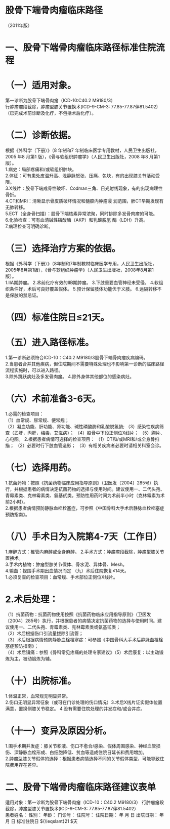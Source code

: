 # 股骨下端骨肉瘤临床路径  
（2011年版）  
# 一、股骨下端骨肉瘤临床路径标准住院流程  
# （一）适用对象。  
第一诊断为股骨下端骨肉瘤（ICD-10:C40.2 M9180/3）  
行肿瘤瘤段截除，肿瘤型膝关节置换术(ICD-9-CM-3:  77.85-77.87伴81.5402)（已完成术前诊断及化疗，不包括术后化疗）。  
# （二）诊断依据。  
根据《外科学（下册）》（8 年制和7 年制临床医学专用教材，人民卫生出版社，2005 年8 月第1 版），《骨与软组织肿瘤学》（人民卫生出版社，2008 年8 月第1 版）。  
1.病史：局部疼痛和/或软组织肿块。  
2.体征：可有患处皮温升高、浅静脉怒张、压痛、包块，有的出现膝关节活动受限。  
3.X线片：股骨下端成骨性破坏、Codman三角、日光射线现象，有的出现病理性骨折。  
4.CT和MRI：清晰显示骨皮质破坏情况和髓腔内肿瘤浸 润范围，肺CT早期发现有无肺转移。  
5.ECT（全身骨扫描）：股骨下端核素异常浓聚，同时排除多发骨肉瘤的可能。  
6.化验检查：可有血清碱性磷酸酶（AKP）和乳酸脱氢 酶（LDH）升高。  
7.病理检查可明确诊断。  
# （三）选择治疗方案的依据。  
根据《外科学（下册）》（8年制和7年制教材临床医学专用，人民卫生出版社，2005年8月第1版），《骨与软组织肿瘤学》（人民卫生出版社，2008年8月第1版）。  
1.IIA期肿瘤。 2.术前化疗有效的IIB期肿瘤。 3.下肢重要血管神经未受侵。 4.软组织条件好，术后可良好覆盖假体。 5.预计保留肢体功能优于义肢。 6.远隔转移不是保肢的禁忌证。  
# （四）标准住院日≤21天。  
# （五）进入路径标准。  
1.第一诊断必须符合ICD-10：C40.2 M9180/3股骨下端骨肉瘤疾病编码。  
2.当患者合并其他疾病，但住院期间不需要特殊处理也不影响第一诊断的临床路径流程实施时，可以进入路径。  
3.除外跳跃病灶及多发骨肉瘤。 4.除外身体其他部位的感染病灶。  
# （六）术前准备3-6天。  
1.必需的检查项目：  
（1）血常规、尿常规、便常规；  
（2）凝血功能、肝功能、肾功能、碱性磷酸酶和乳酸脱氢酶;  （3）感染性疾病筛查（乙肝，丙肝，梅毒，艾滋病）； （4）股骨中下段正侧位X线片； （5）胸片、心电图。 2.根据患者病情可选择的检查项目： （1）CT和/或MRI和/或全身骨扫描； （2）必要时行下肢血管造影； （3）有相关疾病者必要时请相关科室会诊。  
# （七）选择用药。  
1.抗菌药物：按照《抗菌药物临床应用指导原则》（卫医发〔2004〕285号）执行，并根据患者的病情决定抗菌药物的选择与使用时间。建议使用一、二代头孢、青霉素类、克林霉素类、氨基甙类，预防性用药时间为术前半小时（克林霉素为术前2小时）。  
2.根据患者病情预防静脉血栓栓塞症，可参照《中国骨科大手术后静脉血栓栓塞症预防指南》。  
# （八）手术日为入院第4-7天（工作日）  
1.麻醉方式：椎管内麻醉或全身麻醉。 2.手术方式：肿瘤瘤段截除，肿瘤型膝关节置换术。  
3.手术内植物：肿瘤型膝关节假体、骨水泥、异体骨、Mesh。  
4.输血：视围手术期出血情况而定 （九）术后住院恢复≤14天。  
1.必须复查的检查项目：血常规、手术部位正侧位X线片。  
# 2.术后处理：  
（1）抗菌药物：抗菌药物使用按照《抗菌药物临床应用指导原则》（卫医发〔2004〕285号）执行，并根据患者的病情决定抗菌药物的选择与使用时间。建议使用一、二代头孢、青霉素类、克林霉素类或氨基甙类；  
（2）术后根据伤口引流量拔除引流管；  
（3）术后根据病情预防静脉血栓栓塞症：可参照《中国骨科大手术后静脉血栓栓塞症预防指南》；  
（4）术后镇痛：参照《骨科常见疼痛的处理专家建议》（5）术后康复：以主动锻炼为主，被动锻炼为辅。  
# （十）出院标准。  
1.体温正常，血常规无明显异常。  
2.伤口无明显异常征象（或可在门诊处理的伤口情况）3.术后X线片证实假体位置满意，置换侧膝关节稳定。 4.没有需要住院处理的并发症和/或合并症。  
# （十一）变异及原因分析。  
1.围手术期并发症：膝关节积液、伤口不愈合/感染、假体周围感染、神经血管损伤、深静脉血栓形成、白细胞降低、贫血等造成住院日延长和费用增加。  
2.肿瘤型膝关节假体的选择：根据患者病情选择不同的关节假体类型，可能导致住院费用存在差异。  
# 二、股骨下端骨肉瘤临床路径建议表单  
适用对象：第一诊断为股骨下端骨肉瘤（ICD-10：C40.2 M9180/3） 行肿瘤瘤段截除，肿瘤型膝关节置换术(ICD-9-CM-3: 77.85-77.87伴81.5402）  
患者姓名：       性别：   年龄：    门诊号：       住院号：           住院日期：   年 月 日     出院日期：    年 月 日   标准住院日 ${\leqslant}21 $天  
